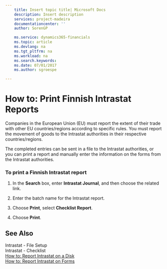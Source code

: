 ```yaml
---
    title: Insert topic title| Microsoft Docs
    description: Insert description
    services: project-madeira
    documentationcenter: ''
    author: SorenGP

    ms.service: dynamics365-financials
    ms.topic: article
    ms.devlang: na
    ms.tgt_pltfrm: na
    ms.workload: na
    ms.search.keywords:
    ms.date: 07/01/2017
    ms.author: sgroespe

---
```

# How to: Print Finnish Intrastat Reports
Companies in the European Union \(EU\) must report the extent of their trade with other EU countries\/regions according to specific rules. You must report the movement of goods to the Intrastat authorities in their respective countries\/regions.  
  
 The completed entries can be sent in a file to the Intrastat authorities, or you can print a report and manually enter the information on the forms from the Intrastat authorities.  
  
### To print a Finnish Intrastat report  
  
1.  In the **Search** box, enter **Intrastat Journal**, and then choose the related link.  
  
2.  Enter the batch name for the Intrastat report.  
  
3.  Choose **Print**, select **Checklist Report**.  
  
4.  Choose **Print**.  
  
## See Also  
 Intrastat - File Setup   
 Intrastat - Checklist   
 [How to: Report Intrastat on a Disk](../how-to-report-intrastat-on-a-disk.md)   
 [How to: Report Intrastat on Forms](../how-to-report-intrastat-on-forms.md)